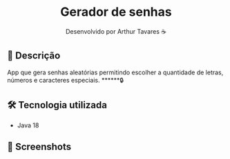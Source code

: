 <div align="center">
  <h1>Gerador de senhas</h1>
  <p> Desenvolvido por Arthur Tavares ☕</p>
</div>

## 📑 Descrição
App que gera senhas aleatórias permitindo escolher a quantidade
de letras, números e caracteres especiais. ******🔒

## 🛠️ Tecnologia utilizada
- Java 18

## 📸 Screenshots
